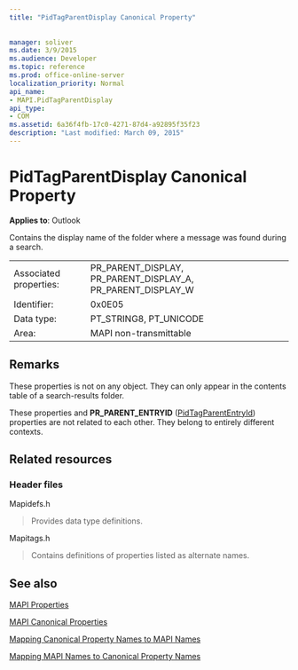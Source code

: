```yaml
---
title: "PidTagParentDisplay Canonical Property"
 
 
manager: soliver
ms.date: 3/9/2015
ms.audience: Developer
ms.topic: reference
ms.prod: office-online-server
localization_priority: Normal
api_name:
- MAPI.PidTagParentDisplay
api_type:
- COM
ms.assetid: 6a36f4fb-17c0-4271-87d4-a92895f35f23
description: "Last modified: March 09, 2015"
---
```


# PidTagParentDisplay Canonical Property

  
  
**Applies to**: Outlook 
  
Contains the display name of the folder where a message was found during a search.
  
|||
|:-----|:-----|
|Associated properties:  <br/> |PR_PARENT_DISPLAY, PR_PARENT_DISPLAY_A, PR_PARENT_DISPLAY_W  <br/> |
|Identifier:  <br/> |0x0E05  <br/> |
|Data type:  <br/> |PT_STRING8, PT_UNICODE  <br/> |
|Area:  <br/> |MAPI non-transmittable  <br/> |
   
## Remarks

These properties is not on any object. They can only appear in the contents table of a search-results folder.
  
These properties and **PR_PARENT_ENTRYID** ([PidTagParentEntryId](pidtagparententryid-canonical-property.md)) properties are not related to each other. They belong to entirely different contexts.
  
## Related resources

### Header files

Mapidefs.h
  
> Provides data type definitions.
    
Mapitags.h
  
> Contains definitions of properties listed as alternate names.
    
## See also



[MAPI Properties](mapi-properties.md)
  
[MAPI Canonical Properties](mapi-canonical-properties.md)
  
[Mapping Canonical Property Names to MAPI Names](mapping-canonical-property-names-to-mapi-names.md)
  
[Mapping MAPI Names to Canonical Property Names](mapping-mapi-names-to-canonical-property-names.md)

